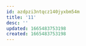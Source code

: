 ```yaml
---
id: azdpzi3ntqcz140jyxbm54m
title: '11'
desc: ''
updated: 1665483753198
created: 1665483753198
---
```

